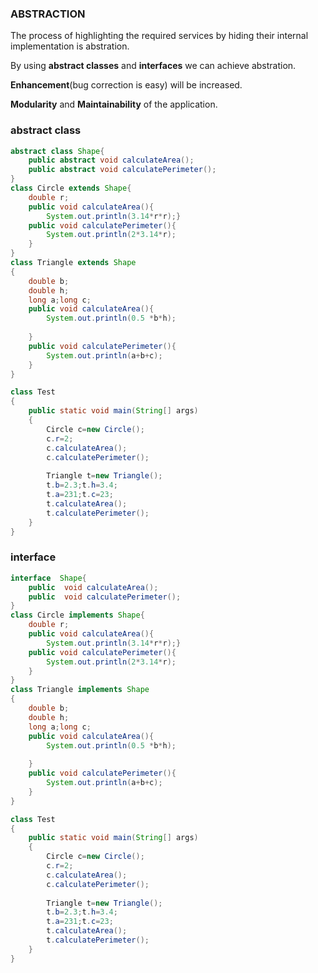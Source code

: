 ### ABSTRACTION

The process of highlighting the required services by hiding their internal implementation is abstration.

By using **abstract classes** and **interfaces** we can achieve abstration.

**Enhancement**(bug correction is easy) will be increased.

**Modularity** and **Maintainability** of the application.

### abstract class
```java
abstract class Shape{
	public abstract void calculateArea();
	public abstract void calculatePerimeter();
}
class Circle extends Shape{
	double r;
	public void calculateArea(){
		System.out.println(3.14*r*r);}
	public void calculatePerimeter(){
		System.out.println(2*3.14*r);
	}
}
class Triangle extends Shape
{
	double b;
	double h;
	long a;long c;
	public void calculateArea(){
		System.out.println(0.5 *b*h);
		
	}
	public void calculatePerimeter(){
		System.out.println(a+b+c);
	}
}

class Test	
{
	public static void main(String[] args) 
	{
		Circle c=new Circle();
		c.r=2;
		c.calculateArea();
		c.calculatePerimeter();
		
		Triangle t=new Triangle();
		t.b=2.3;t.h=3.4;
		t.a=231;t.c=23;
		t.calculateArea();
		t.calculatePerimeter();
	}
}

```
### interface 

```java
interface  Shape{
	public  void calculateArea();
	public  void calculatePerimeter();
}
class Circle implements Shape{
	double r;
	public void calculateArea(){
		System.out.println(3.14*r*r);}
	public void calculatePerimeter(){
		System.out.println(2*3.14*r);
	}
}
class Triangle implements Shape
{
	double b;
	double h;
	long a;long c;
	public void calculateArea(){
		System.out.println(0.5 *b*h);
		
	}
	public void calculatePerimeter(){
		System.out.println(a+b+c);
	}
}

class Test	
{
	public static void main(String[] args) 
	{
		Circle c=new Circle();
		c.r=2;
		c.calculateArea();
		c.calculatePerimeter();
		
		Triangle t=new Triangle();
		t.b=2.3;t.h=3.4;
		t.a=231;t.c=23;
		t.calculateArea();
		t.calculatePerimeter();
	}
}

```

